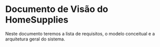 # Documento de Visão do HomeSupplies

Neste documento teremos a lista de requisitos, o modelo conceitual e a arquitetura geral do sistema.